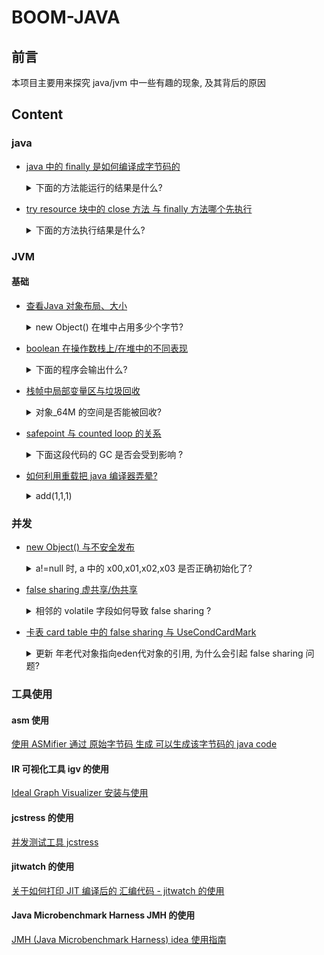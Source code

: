 # BOOM-JAVA

## 前言

本项目主要用来探究 java/jvm 中一些有趣的现象, 及其背后的原因

## Content

### java 

- [java 中的 finally 是如何编译成字节码的](./src/main/java/me/giraffetree/java/boomjava/compile/keyword/word_finally)
        
    <details>
        <summary> 下面的方法能运行的结果是什么? </summary>
        
            // 如果 a = 3, 运行的结果是什么
            public static int test4(int a) {
                try {
                    a += 10;
                    a = a / 0;
                } finally {
                    a++;
                    return a;
                }
            }
            public static String testStr3() {
                while (true) {
                    try {
                        return "foo";
                    } finally {
                        break;
                    }
                }
                return "bar";
            }
        
    </details>
    
- [ try resource 块中的 close 方法 与 finally 方法哪个先执行](./src/main/java/me/giraffetree/java/boomjava/compile/problems/try_resource)
    <details>
        <summary>下面的方法执行结果是什么?</summary>
        
        ```
        public static void main(String[] args) {
            try (Car car = new Car()){
                throw new RuntimeException("exception...");
            } catch (Exception e) {
                System.out.println("catch exception...");
            }finally {
                System.out.println("finally...");
            }
        }
        private static class Car implements AutoCloseable {
            @Override
            public void close() throws Exception {
                System.out.println("close...");
            }
        }
        ```
        
    </details>



### JVM

#### 基础

- [查看Java 对象布局、大小](./src/main/java/me/giraffetree/java/boomjava/jvm/jol/JolTest.java)

    <details>
    <summary>new Object() 在堆中占用多少个字节? </summary>
    
    ```
        // 对象 obj 占用了 几个字节? 
        Object obj = new Object();
    ```
    
    </details>

- [boolean 在操作数栈上/在堆中的不同表现](./src/main/java/me/giraffetree/java/boomjava/jvm/data_type/primitive/bool)

    <details>
    <summary>下面的程序会输出什么? </summary>
    
    ```
        // 通过修改字节码, 将flag的值改为2, 下面的程序会输出什么? 
        boolean flag = 2;
        if (flag) {
            System.out.println("Hello, Java!");
        }
        if (flag == true) {
            System.out.println("Hello, JVM!");
        } 
    ```

    </details>


- [栈帧中局部变量区与垃圾回收](./src/main/java/me/giraffetree/java/boomjava/jvm/stack/frame/local_variable)

    <details>
    <summary> 对象_64M 的空间是否能被回收? </summary>
    
    ```
        {
            byte[] _64M = new byte[1024 * 1024 * 64];
        }
        System.gc();
    ```
    
    </details>
    
- [safepoint 与 counted loop 的关系]()

    <details>
        <summary> 下面这段代码的 GC 是否会受到影响 ? </summary>
        
            public static void foo() {
                System.out.println("start foo...");
                int sum = 0;
                for (int i = 0; i < Integer.MAX_VALUE; i++) {
                    sum += Math.sqrt(i);
                }
            }
    </details>


- [如何利用重载把 java 编译器弄晕?](./src/main/java/me/giraffetree/java/boomjava/jvm/method/overload)

    <details>
    <summary> add(1,1,1) </summary>
    
    ```
        private static int add(int... x) {
            return 5;
        }
        private static int add(Integer... x) {
            return 6;
        }
        private static int add(int a, int... x) {
            return 7;
        }
        private static int add(Integer a, int... x) {
            return 8;
        }
        private static int add(int a, Integer... x) {
            return 9;
        } 
        private static int add(int a, Object... x) {
            return 10;
        }
    ```
    
    </details>
    
### 并发

- [ new Object() 与不安全发布](./src/main/java/me/giraffetree/java/boomjava/jvm/jmm/UnsafePublication.java)
    <details>
        <summary> a!=null 时, a 中的 x00,x01,x02,x03 是否正确初始化了? </summary>
        
        MyObject a = new MyObject(x);
        static class MyObject {
            int x00, x01, x02, x03;
    
            public MyObject(int x) {
                x00 = x;
                x01 = x;
                x02 = x;
                x03 = x;
            }
        }
    </details>

- [false sharing 虚共享/伪共享](./src/main/java/me/giraffetree/java/boomjava/concurrent/problem/falseShare)
    
    <details>
        <summary> 相邻的 volatile 字段如何导致 false sharing ? </summary>
        
        ```java
            private static class Foo {
                volatile int a;
                volatile int b;
            }
        ```
    
    </details>

- [卡表 card table 中的 false sharing 与 UseCondCardMark](./src/main/java/me/giraffetree/java/boomjava/concurrent/problem/falseShare/cardtable)
    
    <details>
        <summary> 更新 年老代对象指向eden代对象的引用, 为什么会引起 false sharing 问题? </summary>
            // 使用 多线程更新 hugeObj 中的引用 x1, x2
            private static class Obj64 {
                long l1;
                long l2, l3, l4, l5;
            }
        
            private static class HugeObj {
                private byte[] hugeArray;
                private Obj64 x1;
                private Obj64 x2;
        
                public HugeObj(int byteLen, Obj64 x1, Obj64 x2) {
                    this.hugeArray = new byte[byteLen];
                    this.x1 = x1;
                    this.x2 = x2;
                }
            }
    </details>
    
    
### 工具使用

#### asm 使用

[使用 ASMifier 通过 原始字节码 生成 可以生成该字节码的 java code](./src/main/java/me/giraffetree/java/boomjava/jvm/asm)

#### IR 可视化工具 igv 的使用

 [Ideal Graph Visualizer 安装与使用](./src/main/java/me/giraffetree/java/boomjava/utils/igv)
 
#### jcstress 的使用

[并发测试工具 jcstress](./src/main/java/me/giraffetree/java/boomjava/utils/jcstress)

#### jitwatch 的使用

[关于如何打印 JIT 编译后的 汇编代码 - jitwatch 的使用](./src/main/java/me/giraffetree/java/boomjava/utils/jitwatch)

#### Java Microbenchmark Harness JMH 的使用

[JMH (Java Microbenchmark Harness) idea 使用指南](./src/main/java/me/giraffetree/java/boomjava/utils/jmh)
 